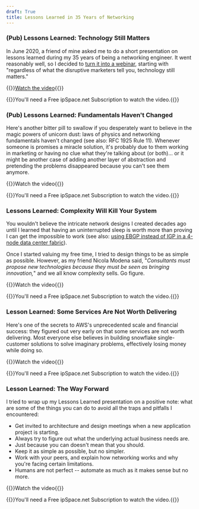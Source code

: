 ```yaml
---
draft: True
title: Lessons Learned in 35 Years of Networking
---
```

### (Pub) Lessons Learned: Technology Still Matters

In June 2020, a friend of mine asked me to do a short presentation on lessons learned during my 35 years of being a networking engineer. It went reasonably well, so I decided to [turn it into a webinar](https://my.ipspace.net/bin/list?id=NetBiz#LL), starting with "regardless of what the disruptive marketers tell you, technology still matters."

{{<jump>}}[Watch the video](https://my.ipspace.net/bin/get/NetBiz/L1%20-%20Technology%20Still%20Matters.mp4?doccode=NetBiz){{</jump>}}

{{<note info>}}You'll need a Free ipSpace.net Subscription to watch the video.{{</note>}}

### (Pub) Lessons Learned: Fundamentals Haven't Changed

Here's another bitter pill to swallow if you desperately want to believe in the magic powers of unicorn dust: laws of physics and networking fundamentals haven't changed (see also: RFC 1925 Rule 11). Whenever someone is promises a miracle solution, it's probably due to them working in marketing or having no clue what they're talking about (or both)... or it might be another case of adding another layer of abstraction and pretending the problems disappeared because you can't see them anymore.

{{<jump>}}Watch the video{{</jump>}}

{{<note info>}}You'll need a Free ipSpace.net Subscription to watch the video.{{</note>}}

### Lessons Learned: Complexity Will Kill Your System

You wouldn't believe the intricate network designs I created decades ago until I learned that having an uninterrupted sleep is worth more than proving I can get the impossible to work (see also: [using EBGP instead of IGP in a 4-node data center fabric](https://blog.ipspace.net/2017/11/bgp-as-better-igp-when-and-where.html)). 

Once I started valuing my free time, I tried to design things to be as simple as possible. However, as my friend Nicola Modena said, "*Consultants must propose new technologies because they must be seen as bringing innovation,*" and we all know complexity sells. Go figure.

{{<jump>}}Watch the video{{</jump>}}

{{<note info>}}You'll need a Free ipSpace.net Subscription to watch the video.{{</note>}}

### Lesson Learned: Some Services Are Not Worth Delivering

Here's one of the secrets to AWS's unprecedented scale and financial success: they figured out very early on that some services are not worth delivering. Most everyone else believes in building snowflake single-customer solutions to solve imaginary problems, effectively losing money while doing so.

{{<jump>}}Watch the video{{</jump>}}

{{<note info>}}You'll need a Free ipSpace.net Subscription to watch the video.{{</note>}}

### Lesson Learned: The Way Forward

I tried to wrap up my Lessons Learned presentation on a positive note: what are some of the things you can do to avoid all the traps and pitfalls I encountered:

* Get invited to architecture and design meetings when a new application project is starting.
* Always try to figure out what the underlying actual business needs are.
* Just because you can doesn't mean that you should.
* Keep it as simple as possible, but no simpler.
* Work with your peers, and explain how networking works and why you're facing certain limitations.
* Humans are not perfect -- automate as much as it makes sense but no more.

{{<jump>}}Watch the video{{</jump>}}

{{<note info>}}You'll need a Free ipSpace.net Subscription to watch the video.{{</note>}}
